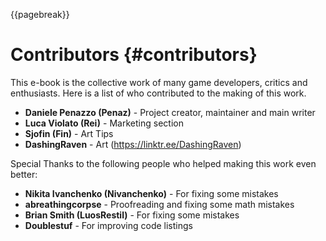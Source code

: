 {{pagebreak}}

Contributors {#contributors}
==============

This e-book is the collective work of many game developers, critics and enthusiasts. Here is a list of who contributed to the making of this work.

- **Daniele Penazzo (Penaz)** - Project creator, maintainer and main writer
- **Luca Violato (Rei)** - Marketing section
- **Sjofin (Fin)** - Art Tips
- **DashingRaven** - Art (<https://linktr.ee/DashingRaven>)

Special Thanks to the following people who helped making this work even better:

- **Nikita Ivanchenko (Nivanchenko)** - For fixing some mistakes
- **abreathingcorpse** - Proofreading and fixing some math mistakes
- **Brian Smith (LuosRestil)** - For fixing some mistakes
- **Doublestuf** - For improving code listings
